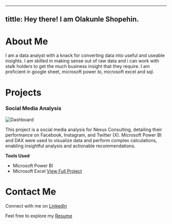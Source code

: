
---
tittle: Hey there! I am Olakunle Shopehin. 
---


# About Me
I am a data analyst with a knack for converting data into useful and useable insights. I am skilled in making sense out of raw data and i can work with stalk holders to get the much business insight that they require. I am proficient in google sheet, microsoft power bi, microsoft excel and sql.

# Projects


### Social Media Analysis
![Dashboard](assets/My_Dashboard.png)

This project is a social media analysis for Nexus Consulting, detailing their performance on Facebook, Instagram, and Twitter (X). Microsoft Power BI and DAX were used to visualize data and perform complex calculations, enabling insightful analysis and actionable recommendations.

**Tools Used**
 - Microsoft Power BI
 - Microsoft Excel
[View Full Project](https://github.com/olakunleshopehin/social-media-analysis)

# Contact Me
Connect with me on [LinkedIn](https://www.linkedin.com/in/olakunle-shopehin-753906336/)

Feel free to explore my [Resume](https://drive.google.com/file/d/1N2i88Bc8eF_iM-t3sC5UhkKyc-JBZPY1/view?usp=sharing)
